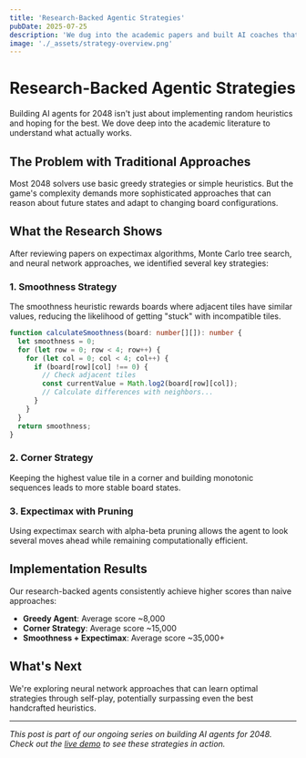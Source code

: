```yaml
---
title: 'Research-Backed Agentic Strategies'
pubDate: 2025-07-25
description: 'We dug into the academic papers and built AI coaches that actually know what they are doing'
image: './_assets/strategy-overview.png'
---
```


# Research-Backed Agentic Strategies

Building AI agents for 2048 isn't just about implementing random heuristics and hoping for the best. We dove deep into the academic literature to understand what actually works.

## The Problem with Traditional Approaches

Most 2048 solvers use basic greedy strategies or simple heuristics. But the game's complexity demands more sophisticated approaches that can reason about future states and adapt to changing board configurations.

## What the Research Shows

After reviewing papers on expectimax algorithms, Monte Carlo tree search, and neural network approaches, we identified several key strategies:

### 1. Smoothness Strategy
The smoothness heuristic rewards boards where adjacent tiles have similar values, reducing the likelihood of getting "stuck" with incompatible tiles.

```typescript
function calculateSmoothness(board: number[][]): number {
  let smoothness = 0;
  for (let row = 0; row < 4; row++) {
    for (let col = 0; col < 4; col++) {
      if (board[row][col] !== 0) {
        // Check adjacent tiles
        const currentValue = Math.log2(board[row][col]);
        // Calculate differences with neighbors...
      }
    }
  }
  return smoothness;
}
```

### 2. Corner Strategy
Keeping the highest value tile in a corner and building monotonic sequences leads to more stable board states.

### 3. Expectimax with Pruning
Using expectimax search with alpha-beta pruning allows the agent to look several moves ahead while remaining computationally efficient.

## Implementation Results

Our research-backed agents consistently achieve higher scores than naive approaches:

- **Greedy Agent**: Average score ~8,000
- **Corner Strategy**: Average score ~15,000  
- **Smoothness + Expectimax**: Average score ~35,000+

## What's Next

We're exploring neural network approaches that can learn optimal strategies through self-play, potentially surpassing even the best handcrafted heuristics.

---

*This post is part of our ongoing series on building AI agents for 2048. Check out the [live demo](/) to see these strategies in action.*